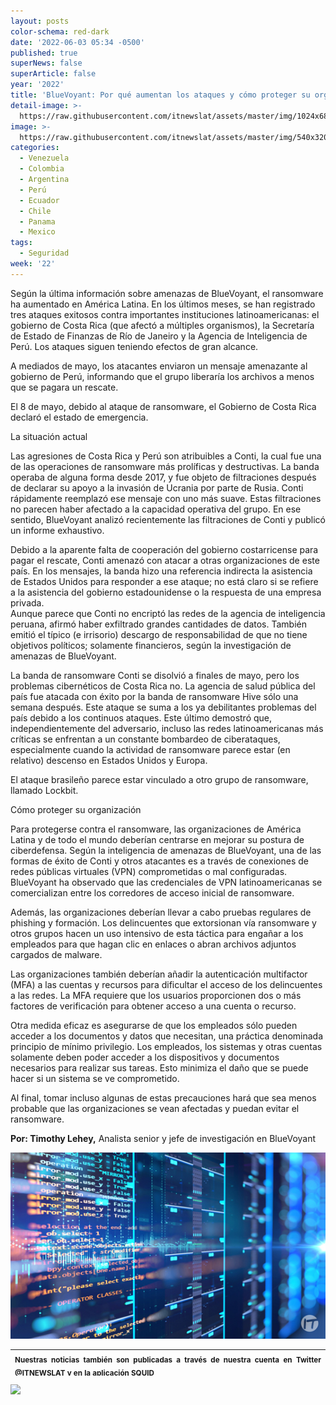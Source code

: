 ```yaml
---
layout: posts
color-schema: red-dark
date: '2022-06-03 05:34 -0500'
published: true
superNews: false
superArticle: false
year: '2022'
title: 'BlueVoyant: Por qué aumentan los ataques y cómo proteger su organización'
detail-image: >-
  https://raw.githubusercontent.com/itnewslat/assets/master/img/1024x680/virus-ramsomware-g.jpg
image: >-
  https://raw.githubusercontent.com/itnewslat/assets/master/img/540x320/virus-ramsomware-p.jpg
categories:
  - Venezuela
  - Colombia
  - Argentina
  - Perú
  - Ecuador
  - Chile
  - Panama
  - Mexico
tags:
  - Seguridad
week: '22'
---
```

Según la última información sobre amenazas de BlueVoyant, el ransomware ha aumentado en América Latina. En los últimos meses, se han registrado tres ataques exitosos contra importantes instituciones latinoamericanas: el gobierno de Costa Rica (que afectó a múltiples organismos), la Secretaría de Estado de Finanzas de Río de Janeiro y la Agencia de Inteligencia de Perú. Los ataques siguen teniendo efectos de gran alcance.
 
A mediados de mayo, los atacantes enviaron un mensaje amenazante al gobierno de Perú, informando que el grupo liberaría los archivos a menos que se pagara un rescate.
 
El 8 de mayo, debido al ataque de ransomware, el Gobierno de Costa Rica declaró el estado de emergencia.
 
La situación actual
 
Las agresiones de Costa Rica y Perú son atribuibles a Conti, la cual fue una de las operaciones de ransomware más prolíficas y destructivas. La banda operaba de alguna forma desde 2017, y fue objeto de filtraciones después de declarar su apoyo a la invasión de Ucrania por parte de Rusia. Conti rápidamente reemplazó ese mensaje con uno más suave. Estas filtraciones no parecen haber afectado a la capacidad operativa del grupo. En ese sentido, BlueVoyant analizó recientemente las filtraciones de Conti y publicó un informe exhaustivo.
 
Debido a la aparente falta de cooperación del gobierno costarricense para pagar el rescate, Conti amenazó con atacar a otras organizaciones de este país. En los mensajes, la banda hizo una referencia indirecta la asistencia de Estados Unidos para responder a ese ataque; no está claro si se refiere a la asistencia del gobierno estadounidense o la respuesta de una empresa privada.  
Aunque parece que Conti no encriptó las redes de la agencia de inteligencia peruana, afirmó haber exfiltrado grandes cantidades de datos. También emitió el típico (e irrisorio) descargo de responsabilidad de que no tiene objetivos políticos; solamente financieros, según la investigación de amenazas de BlueVoyant.
 
La banda de ransomware Conti se disolvió a finales de mayo, pero los problemas cibernéticos de Costa Rica no. La agencia de salud pública del país fue atacada con éxito por la banda de ransomware Hive sólo una semana después. Este ataque se suma a los ya debilitantes problemas del país debido a los continuos ataques. Este último demostró que, independientemente del adversario, incluso las redes latinoamericanas más críticas se enfrentan a un constante bombardeo de ciberataques, especialmente cuando la actividad de ransomware parece estar (en relativo) descenso en Estados Unidos y Europa.
 
El ataque brasileño parece estar vinculado a otro grupo de ransomware, llamado Lockbit.
 
Cómo proteger su organización
 
Para protegerse contra el ransomware, las organizaciones de América Latina y de todo el mundo deberían centrarse en mejorar su postura de ciberdefensa. Según la inteligencia de amenazas de BlueVoyant, una de las formas de éxito de Conti y otros atacantes es a través de conexiones de redes públicas virtuales (VPN) comprometidas o mal configuradas. BlueVoyant ha observado que las credenciales de VPN latinoamericanas se comercializan entre los corredores de acceso inicial de ransomware.
 
Además, las organizaciones deberían llevar a cabo pruebas regulares de phishing y formación. Los delincuentes que extorsionan vía ransomware y otros grupos hacen un uso intensivo de esta táctica para engañar a los empleados para que hagan clic en enlaces o abran archivos adjuntos cargados de malware.
 
Las organizaciones también deberían añadir la autenticación multifactor (MFA) a las cuentas y recursos para dificultar el acceso de los delincuentes a las redes. La MFA requiere que los usuarios proporcionen dos o más factores de verificación para obtener acceso a una cuenta o recurso.
 
Otra medida eficaz es asegurarse de que los empleados sólo pueden acceder a los documentos y datos que necesitan, una práctica denominada principio de mínimo privilegio. Los empleados, los sistemas y otras cuentas solamente deben poder acceder a los dispositivos y documentos necesarios para realizar sus tareas. Esto minimiza el daño que se puede hacer si un sistema se ve comprometido.
 
Al final, tomar incluso algunas de estas precauciones hará que sea menos probable que las organizaciones se vean afectadas y puedan evitar el ransomware.

**Por: Timothy Lehey,** Analista senior y jefe de investigación en BlueVoyant

![](https://raw.githubusercontent.com/itnewslat/assets/master/img/540x320/virus-ramsomware-p.jpg)

<table style="height: 42px;" width="569">
<tbody>
<tr>
<td style="text-align: justify;"><sub><strong>Nuestras noticias también son publicadas a través de nuestra cuenta en Twitter <a href="https://twitter.com/itnewslat?lang=es">@ITNEWSLAT</a> y en la aplicación <a href="https://squidapp.co/en/">SQUID</a></strong></sub></td>
</tr>
</tbody>
</table>

<img src="https://tracker.metricool.com/c3po.jpg?hash=56f88a41e39ab42c063cc51676587a04"/>